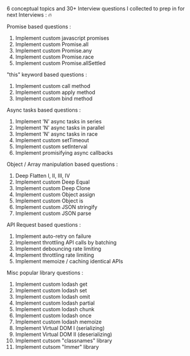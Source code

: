 6 conceptual topics and 30+ Interview questions I collected to prep in for next Interviews : 🔥

Promise based questions :

1. Implement custom javascript promises
2. Implement custom Promise.all
3. Implement custom Promise.any
4. Implement custom Promise.race
5. Implement custom Promise.allSettled

"this" keyword based questions :

1. Implement custom call method
2. Implement custom apply method
3. Implement custom bind method

Async tasks based questions :

1. Implement 'N' async tasks in series
2. Implement 'N' async tasks in parallel
3. Implement 'N' async tasks in race
4. Implement custom setTimeout
5. Implement custom setInterval
6. Implement promisifying async callbacks

Object / Array manipulation based questions :

1. Deep Flatten I, II, III, IV
2. Implement custom Deep Equal
3. Implement custom Deep Clone
4. Implement custom Object assign
5. Implement custom Object is
6. Implement custom JSON stringify
7. Implement custom JSON parse

API Request based questions :

1. Implement auto-retry on failure
2. Implement throttling API calls by batching
3. Implement debouncing rate limiting
4. Implement throttling rate limiting
5. Implement memoize / caching identical APIs

Misc popular library questions :

1. Implement custom lodash get
2. Implement custom lodash set
3. Implement custom lodash omit
4. Implement custom lodash partial
5. Implement custom lodash chunk
6. Implement custom lodash once
7. Implement custom lodash memoize
8. Implement Virtual DOM I (serializing)
9. Implement Virtual DOM II (deserializing)
10. Implement cutsom "classnames" library
11. Implement cutsom "Immer" library
